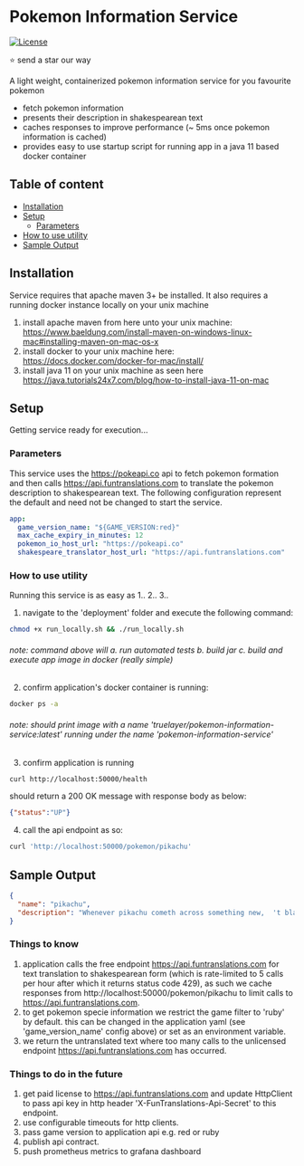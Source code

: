 # Pokemon Information Service
[![License](https://img.shields.io/badge/License-Apache%202.0-blue.svg)](https://opensource.org/licenses/Apache-2.0)

:star: send a star our way

A light weight, containerized pokemon information service for you favourite pokemon

* fetch pokemon information
* presents their description in shakespearean text
* caches responses to improve performance (~ 5ms once pokemon information is cached)
* provides easy to use startup script for running app in a java 11 based docker container

## Table of content

- [Installation](#installation)
- [Setup](#setup)
    - [Parameters](#parameters)
- [How to use utility](#usage)
- [Sample Output](#license)

## Installation

Service requires that apache maven 3+ be installed. It also requires a running docker instance locally on your unix machine

1. install apache maven from here unto your unix machine: https://www.baeldung.com/install-maven-on-windows-linux-mac#installing-maven-on-mac-os-x
2. install docker to your unix machine here: https://docs.docker.com/docker-for-mac/install/
3. install java 11 on your unix machine as seen here https://java.tutorials24x7.com/blog/how-to-install-java-11-on-mac


## Setup

Getting service ready for execution...

### Parameters

This service uses the https://pokeapi.co api to fetch pokemon formation and then calls https://api.funtranslations.com to translate the pokemon description to shakespearean text.
The following configuration represent the default and need not be changed to start the service.

```yaml
app:
  game_version_name: "${GAME_VERSION:red}"
  max_cache_expiry_in_minutes: 12
  pokemon_io_host_url: "https://pokeapi.co"
  shakespeare_translator_host_url: "https://api.funtranslations.com"
```
### How to use utility

Running this service is as easy as 1.. 2.. 3.. 

1. navigate to the 'deployment' folder and execute the following command:

```bash
chmod +x run_locally.sh && ./run_locally.sh
```
###### note: command above will a. run automated tests b. build jar c. build and execute app image in docker (really simple)

2. confirm application's docker container is running:

```bash
docker ps -a 
```
###### note: should print image with a name 'truelayer/pokemon-information-service:latest' running under the name 'pokemon-information-service'

3. confirm application is running

```bash
curl http://localhost:50000/health
```

should return a 200 OK message with response body as below:

```json
{"status":"UP"}
```

4. call the api endpoint as so:

```bash
curl 'http://localhost:50000/pokemon/pikachu'
```

## Sample Output

```json
{
  "name": "pikachu",
  "description": "Whenever pikachu cometh across something new,  't blasts 't with a jolt of electricity. If 't be true thee cometh across a blackened berry,  't?s evidence yond this pok?mon did misprision the intensity of its charge."
}
```

### Things to know

1. application calls the free endpoint https://api.funtranslations.com for text translation to shakespearean form (which is rate-limited to 5 calls per hour after which it returns status code 429), as such we cache responses from http://localhost:50000/pokemon/pikachu to limit calls to https://api.funtranslations.com.
2. to get pokemon specie information we restrict the game filter to 'ruby' by default. this can be changed in the application yaml (see 'game_version_name' config above) or set as an environment variable.
3. we return the untranslated text where too many calls to the unlicensed endpoint https://api.funtranslations.com has occurred. 

### Things to do in the future

1. get paid license to https://api.funtranslations.com and update HttpClient to pass api key in http header 'X-FunTranslations-Api-Secret' to this endpoint.
2. use configurable timeouts for http clients.
3. pass game version to application api e.g. red or ruby 
4. publish api contract.
5. push prometheus metrics to grafana dashboard